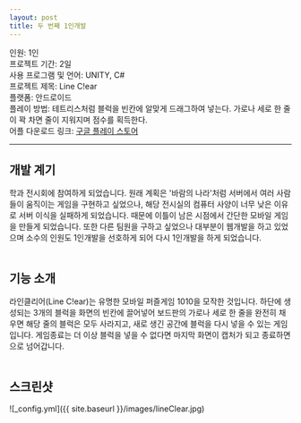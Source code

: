 ```yaml
---
layout: post
title: 두 번째 1인개발
---
```


인원: 1인<br>
프로젝트 기간: 2일<br>
사용 프로그램 및 언어: UNITY, C#<br>
프로젝트 제목: Line C!ear<br>
플랫폼: 안드로이드 <br>
플레이 방법: 테트리스처럼 블럭을 빈칸에 알맞게 드래그하여 넣는다. 가로나 세로 한 줄이 꽉 차면 줄이 지워지며 점수를 획득한다.<br>
어플 다운로드 링크: [구글 플레이 스토어](https://play.google.com/store/apps/details?id=com.madhorn.lineclear)<br>

---
## 개발 계기
학과 전시회에 참여하게 되었습니다. 원래 계획은 '바람의 나라'처럼 서버에서 여러 사람들이 움직이는 게임을 구현하고 싶었으나, 해당 전시실의 컴퓨터 사양이 너무 낮은 이유로 서버 이식을 실패하게 되었습니다. 때문에 이틀이 남은 시점에서 간단한 모바일 게임을 만들게 되었습니다. 또한 다른 팀원을 구하고 싶었으나 대부분이 웹개발을 하고 있었으며 소수의 인원도 1인개발을 선호하게 되어 다시 1인개발을 하게 되었습니다.<br><br>

## 기능 소개
라인클리어(Line C!ear)는 유명한 모바일 퍼즐게임 1010을 모작한 것입니다. 하단에 생성되는 3개의 블럭을 화면의 빈칸에 끌어넣어 보드판의 가로나 세로 한 줄을 완전히 채우면 해당 줄의 블럭은 모두 사라지고, 새로 생긴 공간에 블럭을 다시 넣을 수 있는 게임입니다. 게임종료는 더 이상 블럭을 넣을 수 없다면 마지막 화면이 캡처가 되고 종료하면으로 넘어갑니다. <br><br>

## 스크린샷
![_config.yml]({{ site.baseurl }}/images/lineClear.jpg)<br>
